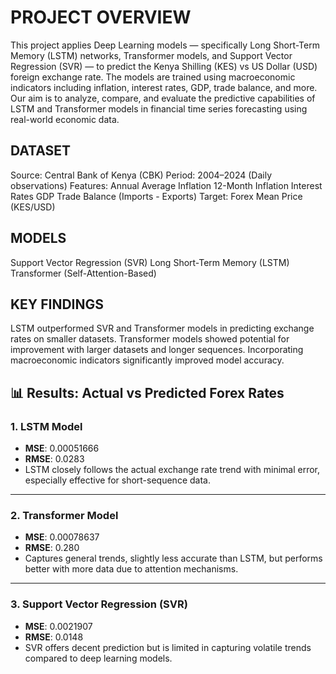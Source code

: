 # PROJECT OVERVIEW 
This project applies Deep Learning models — specifically Long Short-Term Memory (LSTM) networks, Transformer models, and Support Vector Regression (SVR) — to predict the Kenya Shilling (KES) vs US Dollar (USD) foreign exchange rate. The models are trained using macroeconomic indicators including inflation, interest rates, GDP, trade balance, and more.
Our aim is to analyze, compare, and evaluate the predictive capabilities of LSTM and Transformer models in financial time series forecasting using real-world economic data.

## DATASET 
Source: Central Bank of Kenya (CBK)
Period: 2004–2024 (Daily observations)
Features:
Annual Average Inflation
12-Month Inflation
Interest Rates
GDP
Trade Balance (Imports - Exports)
Target: Forex Mean Price (KES/USD)

## MODELS 
Support Vector Regression (SVR)
Long Short-Term Memory (LSTM)
Transformer (Self-Attention-Based)

## KEY FINDINGS 

LSTM outperformed SVR and Transformer models in predicting exchange rates on smaller datasets.
Transformer models showed potential for improvement with larger datasets and longer sequences.
Incorporating macroeconomic indicators significantly improved model accuracy.

## 📊 Results: Actual vs Predicted Forex Rates

### 1. LSTM Model


- **MSE**: 0.00051666
- **RMSE**: 0.0283
- LSTM closely follows the actual exchange rate trend with minimal error, especially effective for short-sequence data.

---

### 2. Transformer Model

- **MSE**: 0.00078637
- **RMSE**: 0.280
- Captures general trends, slightly less accurate than LSTM, but performs better with more data due to attention mechanisms.

---

### 3. Support Vector Regression (SVR)


- **MSE**: 0.0021907
- **RMSE**: 0.0148
- SVR offers decent prediction but is limited in capturing volatile trends compared to deep learning models.
